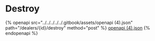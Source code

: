 # Destroy

{% openapi src="../../../../../.gitbook/assets/openapi (4).json" path="/dealers/{id}/destroy" method="post" %}
[openapi (4).json](<../../../../../.gitbook/assets/openapi (4).json>)
{% endopenapi %}

